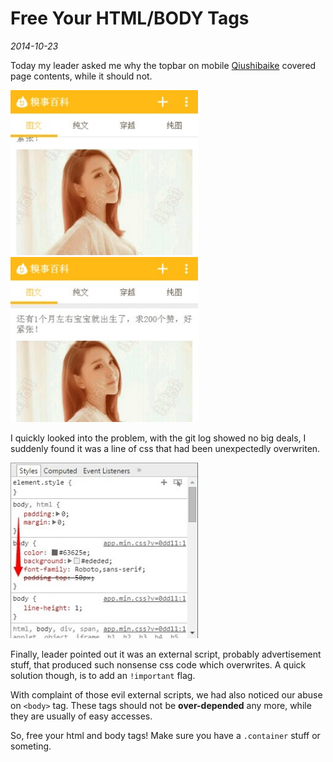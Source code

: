 # Free Your HTML/BODY Tags

*2014-10-23*

Today my leader asked me why the topbar on mobile [Qiushibaike](http://qiushibaike.com) covered page contents, while it should not.

<img width="300" src="QQ图片20141022210533.jpg">
&nbsp;&nbsp;
<img width="300" src="QQ图片20141022210537.jpg">

I quickly looked into the problem, with the git log showed no big deals, I suddenly found it was a line of css that had been unexpectedly overwriten.

<img width="300" src="QQ图片20141022214120.jpg">

Finally, leader pointed out it was an external script, probably advertisement stuff, that produced such nonsense css code which overwrites. A quick solution though, is to add an `!important` flag.

With complaint of those evil external scripts, we had also noticed our abuse on `<body>` tag. These tags should not be **over-depended** any more, while they are usually of easy accesses.

So, free your html and body tags! Make sure you have a `.container` stuff or someting.
